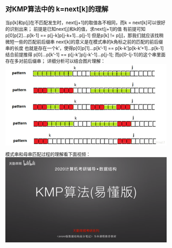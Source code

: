 ## 对KMP算法中的 k=next[k]的理解

当p[k]和p[j]在不匹配发生时，next[j+1]的取值各不相同，而k = next[k]可以很好的识别出来；
前提是已知next[j]和k的值，求next[j+1]的值
有前提可知 p[0]p[2]…p[k-1] == p[j-k]p[j-k+1]…p[j-1]
但是p[k] != p[j]，那我们就应该找稍微短一些的匹配前后缀串
next[k]的意义是在模式串的k角标之前的匹配的前后缀串的长度
也就是存在一个k’，使得p[0]p[1]…p[k’-1] == p[k-k’]p[k-k’+1]…p[k-1]
结合前提推得 p[0]…p[k’-1] == p[j-k’]p[j-k’-1]…p[j-1];
而p[0-(j-1)]的这个串里面存在多对前后缀串；
详细分析可以结合图片理解：
![avatar](https://github.com/DashingPanda/DataStructure_Algorithm/blob/main/KMP/images/KMP1.png)

模式串和母串匹配过程的理解看下面视频：
[![Watch the video](https://github.com/DashingPanda/DataStructure_Algorithm/blob/main/KMP/images/KMP2.png)](https://pan.baidu.com/play/video#/video?path=%2F%E6%95%B0%E6%8D%AE%E7%BB%93%E6%9E%84%E4%B8%8E%E7%AE%97%E6%B3%95%E8%A7%86%E9%A2%91%2FKMP%2FTo_Understand_KMP.mp4&t=-1)
